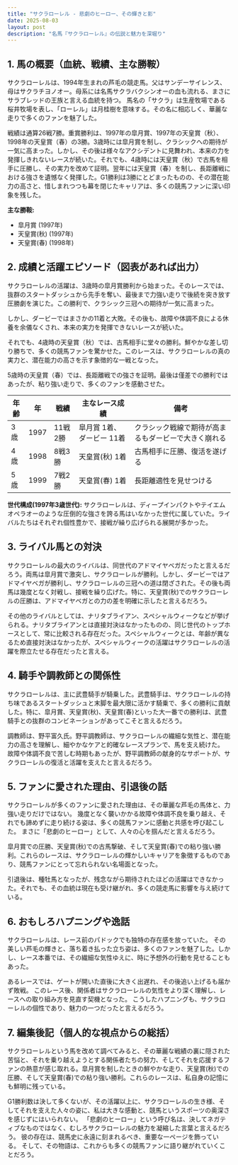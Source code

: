 ```yaml
---
title: "サクラローレル - 悲劇のヒーロー、その輝きと影"
date: 2025-08-03
layout: post
description: "名馬『サクラローレル』の伝説と魅力を深堀り"
---
```


## 1. 馬の概要（血統、戦績、主な勝鞍）

サクラローレルは、1994年生まれの芦毛の競走馬。父はサンデーサイレンス、母はサクラチヨノオー。母系には名馬サクラバクシンオーの血も流れる、まさにサラブレッドの王族と言える血統を持つ。  馬名の「サクラ」は生産牧場である桜井牧場を表し、「ローレル」は月桂樹を意味する。その名に相応しく、華麗な走りで多くのファンを魅了した。

戦績は通算26戦7勝。重賞勝利は、1997年の皐月賞、1997年の天皇賞（秋）、1998年の天皇賞（春）の3勝。3歳時には皐月賞を制し、クラシックへの期待が一気に高まった。しかし、その後は様々なアクシデントに見舞われ、本来の力を発揮しきれないレースが続いた。それでも、4歳時には天皇賞（秋）で古馬を相手に圧勝し、その実力を改めて証明。翌年には天皇賞（春）を制し、長距離戦における強さを遺憾なく発揮した。G1勝利は3勝にとどまったものの、その潜在能力の高さと、惜しまれつつも幕を閉じたキャリアは、多くの競馬ファンに深い印象を残した。

**主な勝鞍:**

* 皐月賞 (1997年)
* 天皇賞(秋) (1997年)
* 天皇賞(春) (1998年)


## 2. 成績と活躍エピソード（図表があれば出力）

サクラローレルの活躍は、3歳時の皐月賞勝利から始まった。そのレースでは、抜群のスタートダッシュから先手を奪い、最後まで力強い走りで後続を突き放す圧勝劇を演じた。この勝利で、クラシック三冠への期待が一気に高まった。

しかし、ダービーではまさかの11着と大敗。その後も、故障や体調不良による休養を余儀なくされ、本来の実力を発揮できないレースが続いた。

それでも、4歳時の天皇賞（秋）では、古馬相手に堂々の勝利。鮮やかな差し切り勝ちで、多くの競馬ファンを驚かせた。このレースは、サクラローレルの真の実力と、潜在能力の高さを示す象徴的な一戦となった。

5歳時の天皇賞（春）では、長距離戦での強さを証明。最後は僅差での勝利ではあったが、粘り強い走りで、多くのファンを感動させた。

| 年齢 | 年 | 戦績 | 主なレース成績 | 備考 |
|---|---|---|---|---|
| 3歳 | 1997 | 11戦2勝 | 皐月賞 1着、ダービー 11着 | クラシック戦線で期待が高まるもダービーで大きく崩れる |
| 4歳 | 1998 | 8戦3勝 | 天皇賞(秋) 1着 | 古馬相手に圧勝、復活を遂げる |
| 5歳 | 1999 | 7戦2勝 | 天皇賞(春) 1着 | 長距離適性を見せつける |


**世代構成(1997年3歳世代):**  サクラローレルは、ディープインパクトやテイエムオペラオーのような圧倒的な強さを誇る馬はいなかった世代に属していた。ライバルたちはそれぞれ個性豊かで、接戦が繰り広げられる展開が多かった。


## 3. ライバル馬との対決

サクラローレルの最大のライバルは、同世代のアドマイヤベガだったと言えるだろう。両馬は皐月賞で激突し、サクラローレルが勝利。しかし、ダービーではアドマイヤベガが勝利し、サクラローレルの三冠への道は閉ざされた。その後も両馬は幾度となく対戦し、接戦を繰り広げた。特に、天皇賞(秋)でのサクラローレルの圧勝は、アドマイヤベガとの力の差を明確に示したと言えるだろう。


その他のライバルとしては、ナリタブライアン、スペシャルウィークなどが挙げられる。ナリタブライアンとは直接対決はなかったものの、同じ世代のトップホースとして、常に比較される存在だった。スペシャルウィークとは、年齢が異なるため直接対決はなかったが、スペシャルウィークの活躍はサクラローレルの活躍を際立たせる存在だったと言える。


## 4. 騎手や調教師との関係性

サクラローレルは、主に武豊騎手が騎乗した。武豊騎手は、サクラローレルの持ち味であるスタートダッシュと末脚を最大限に活かす騎乗で、多くの勝利に貢献した。特に、皐月賞、天皇賞(秋)、天皇賞(春)といった大一番での勝利は、武豊騎手との抜群のコンビネーションがあってこそと言えるだろう。

調教師は、野平富久氏。野平調教師は、サクラローレルの繊細な気性と、潜在能力の高さを理解し、細やかなケアと的確なレースプランで、馬を支え続けた。  故障や体調不良で苦しむ時期もあったが、野平調教師の献身的なサポートが、サクラローレルの復活と活躍を支えたと言えるだろう。


## 5. ファンに愛された理由、引退後の話

サクラローレルが多くのファンに愛された理由は、その華麗な芦毛の馬体と、力強い走りだけではない。  幾度となく襲いかかる故障や体調不良を乗り越え、それでも諦めずに走り続ける姿は、多くの競馬ファンに感動と共感を呼び起こした。  まさに「悲劇のヒーロー」として、人々の心を掴んだと言えるだろう。

皐月賞での圧勝、天皇賞(秋)での古馬撃破、そして天皇賞(春)での粘り強い勝利。これらのレースは、サクラローレルの輝かしいキャリアを象徴するものであり、競馬ファンにとって忘れられない名場面となった。

引退後は、種牡馬となったが、残念ながら期待されたほどの活躍はできなかった。それでも、その血統は現在も受け継がれ、多くの競走馬に影響を与え続けている。


## 6. おもしろハプニングや逸話

サクラローレルは、レース前のパドックでも独特の存在感を放っていた。  その美しい芦毛の輝きと、落ち着き払った立ち姿は、多くのファンを魅了した。しかし、レース本番では、その繊細な気性ゆえに、時に予想外の行動を見せることもあった。

あるレースでは、ゲートが開いた直後に大きく出遅れ、その後追い上げるも届かず敗戦。  このレース後、関係者はサクラローレルの気性をより深く理解し、レースへの取り組み方を見直す契機となった。  こうしたハプニングも、サクラローレルの個性であり、魅力の一つだったと言えるだろう。


## 7. 編集後記（個人的な視点からの総括）

サクラローレルという馬を改めて調べてみると、その華麗な戦績の裏に隠された苦悩と、それを乗り越えようとする関係者たちの努力、そしてそれを応援するファンの熱意が感じ取れる。皐月賞を制したときの鮮やかな走り、天皇賞(秋)での圧勝、そして天皇賞(春)での粘り強い勝利。これらのレースは、私自身の記憶にも鮮明に残っている。

G1勝利数は決して多くないが、その活躍以上に、サクラローレルの生き様、そしてそれを支えた人々の姿に、私は大きな感動と、競馬というスポーツの奥深さを感じずにはいられない。  「悲劇のヒーロー」という呼び名は、決してネガティブなものではなく、むしろサクラローレルの魅力を凝縮した言葉と言えるだろう。  彼の存在は、競馬史に永遠に刻まれるべき、重要な一ページを飾っている。  そして、その物語は、これからも多くの競馬ファンに語り継がれていくことだろう。
